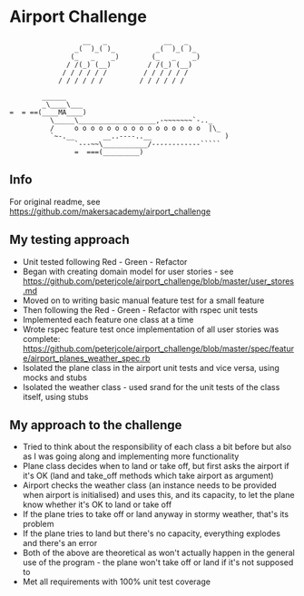 Airport Challenge
=================

```
                  __   _              __   _ 
                _(  )_( )_          _(  )_( )_
               (_   _    _)        (_   _    _)
              / /(_) (__)         / /(_) (__) 
             / / / / / /         / / / / / /
            / / / / / /         / / / / / /

        ______                          
        _\____\___
=  = ==(____MA____)
          \_____\___________________,-~~~~~~~`-.._
          /     o o o o o o o o o o o o o o o o  |\_
          `~-.__       __..----..__                  )
                `---~~\___________/------------`````
                =  ===(_________)

```

Info
---------
For original readme, see https://github.com/makersacademy/airport_challenge

My testing approach
---------
* Unit tested following Red - Green - Refactor
* Began with creating domain model for user stories - see https://github.com/peterjcole/airport_challenge/blob/master/user_stores.md
* Moved on to writing basic manual feature test for a small feature
* Then following the Red - Green - Refactor with rspec unit tests
* Implemented each feature one class at a time
* Wrote rspec feature test once implementation of all user stories was complete: https://github.com/peterjcole/airport_challenge/blob/master/spec/feature/airport_planes_weather_spec.rb
* Isolated the plane class in the airport unit tests and vice versa, using mocks and stubs
* Isolated the weather class - used srand for the unit tests of the class itself, using stubs

My approach to the challenge
---------
* Tried to think about the responsibility of each class a bit before but also as I was going along and implementing more functionality
* Plane class decides when to land or take off, but first asks the airport if it's OK (land and take_off methods which take airport as argument)
* Airport checks the weather class (an instance needs to be provided when airport is initialised) and uses this, and its capacity, to let the plane know whether it's OK to land or take off
* If the plane tries to take off or land anyway in stormy weather, that's its problem
* If the plane tries to land but there's no capacity, everything explodes and there's an error
* Both of the above are theoretical as won't actually happen in the general use of the program - the plane won't take off or land if it's not supposed to
* Met all requirements with 100% unit test coverage


